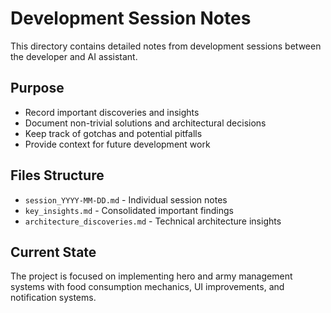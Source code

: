 # Development Session Notes

This directory contains detailed notes from development sessions between the developer and AI assistant.

## Purpose

- Record important discoveries and insights
- Document non-trivial solutions and architectural decisions  
- Keep track of gotchas and potential pitfalls
- Provide context for future development work

## Files Structure

- `session_YYYY-MM-DD.md` - Individual session notes
- `key_insights.md` - Consolidated important findings
- `architecture_discoveries.md` - Technical architecture insights

## Current State

The project is focused on implementing hero and army management systems with food consumption mechanics, UI improvements, and notification systems.